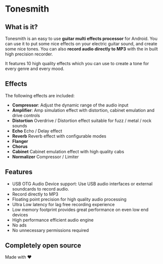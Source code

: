 # Tonesmith
## What is it?
Tonesmith is an easy to use **guitar multi effects processor** for Android. You can use it to put some nice effects on your electric guitar sound, and create some nice tones. You can also **record audio directly to MP3** with the in built high precision recorder.

It features 10 high quality effects which you can use to create a tone for every genre and every mood.

## Effects
The following effects are included:
- **Compressor**:
Adjust the dynamic range of the audio input
- **Amplifier**:
Amp simulation effect with distortion, cabinet emulation and drive controls
- **Distortion**
Overdrive / Distortion effect suitable for fuzz / metal / rock sounds
- **Echo**
Echo / Delay effect 
- **Reverb**
Reverb effect with configurable modes
- **Flanger**
- **Chorus**
- **Cabinet**
Cabinet emulation effect with high quality cabs
- **Normalizer**
Compressor / Limiter

## Features
- USB OTG Audio Device support: Use USB audio interfaces or external soundcards to record audio.
- Record directly to MP3
- Floating point precision for high quality audio processing
- Ultra Low latency for lag free recording experience
- Low memory footprint provides great performance on even low end devices
- High performance efficient audio engine
- No ads
- No unnecessary permissions required

## Completely open source
Made with ❤️
